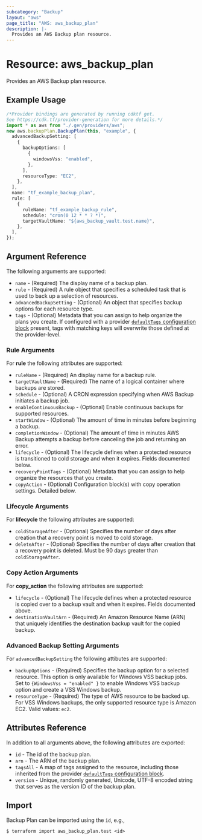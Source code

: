 ```yaml
---
subcategory: "Backup"
layout: "aws"
page_title: "AWS: aws_backup_plan"
description: |-
  Provides an AWS Backup plan resource.
---
```


# Resource: aws\_backup\_plan

Provides an AWS Backup plan resource.

## Example Usage

```typescript
/*Provider bindings are generated by running cdktf get.
See https://cdk.tf/provider-generation for more details.*/
import * as aws from "./.gen/providers/aws";
new aws.backupPlan.BackupPlan(this, "example", {
  advancedBackupSetting: [
    {
      backupOptions: [
        {
          windowsVss: "enabled",
        },
      ],
      resourceType: "EC2",
    },
  ],
  name: "tf_example_backup_plan",
  rule: [
    {
      ruleName: "tf_example_backup_rule",
      schedule: "cron(0 12 * * ? *)",
      targetVaultName: "${aws_backup_vault.test.name}",
    },
  ],
});

```

## Argument Reference

The following arguments are supported:

* `name` - (Required) The display name of a backup plan.
* `rule` - (Required) A rule object that specifies a scheduled task that is used to back up a selection of resources.
* `advancedBackupSetting` - (Optional) An object that specifies backup options for each resource type.
* `tags` - (Optional) Metadata that you can assign to help organize the plans you create. If configured with a provider [`defaultTags` configuration block](https://registry.terraform.io/providers/hashicorp/aws/latest/docs#default_tags-configuration-block) present, tags with matching keys will overwrite those defined at the provider-level.

### Rule Arguments

For **rule** the following attributes are supported:

* `ruleName` - (Required) An display name for a backup rule.
* `targetVaultName` - (Required) The name of a logical container where backups are stored.
* `schedule` - (Optional) A CRON expression specifying when AWS Backup initiates a backup job.
* `enableContinuousBackup` - (Optional) Enable continuous backups for supported resources.
* `startWindow` - (Optional) The amount of time in minutes before beginning a backup.
* `completionWindow` - (Optional) The amount of time in minutes AWS Backup attempts a backup before canceling the job and returning an error.
* `lifecycle` - (Optional) The lifecycle defines when a protected resource is transitioned to cold storage and when it expires.  Fields documented below.
* `recoveryPointTags` - (Optional) Metadata that you can assign to help organize the resources that you create.
* `copyAction` - (Optional) Configuration block(s) with copy operation settings. Detailed below.

### Lifecycle Arguments

For **lifecycle** the following attributes are supported:

* `coldStorageAfter` - (Optional) Specifies the number of days after creation that a recovery point is moved to cold storage.
* `deleteAfter` - (Optional) Specifies the number of days after creation that a recovery point is deleted. Must be 90 days greater than `coldStorageAfter`.

### Copy Action Arguments

For **copy\_action** the following attributes are supported:

* `lifecycle` - (Optional) The lifecycle defines when a protected resource is copied over to a backup vault and when it expires.  Fields documented above.
* `destinationVaultArn` - (Required) An Amazon Resource Name (ARN) that uniquely identifies the destination backup vault for the copied backup.

### Advanced Backup Setting Arguments

For `advancedBackupSetting` the following attibutes are supported:

* `backupOptions` - (Required) Specifies the backup option for a selected resource. This option is only available for Windows VSS backup jobs. Set to `{WindowsVss = "enabled" }` to enable Windows VSS backup option and create a VSS Windows backup.
* `resourceType` - (Required) The type of AWS resource to be backed up. For VSS Windows backups, the only supported resource type is Amazon EC2. Valid values: `ec2`.

## Attributes Reference

In addition to all arguments above, the following attributes are exported:

* `id` - The id of the backup plan.
* `arn` - The ARN of the backup plan.
* `tagsAll` - A map of tags assigned to the resource, including those inherited from the provider [`defaultTags` configuration block](https://registry.terraform.io/providers/hashicorp/aws/latest/docs#default_tags-configuration-block).
* `version` - Unique, randomly generated, Unicode, UTF-8 encoded string that serves as the version ID of the backup plan.

## Import

Backup Plan can be imported using the `id`, e.g.,

```console
$ terraform import aws_backup_plan.test <id>
```
